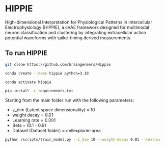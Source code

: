 # HIPPIE

High-dimensional Interpretation for Physiological Patterns in Intercellular Electrophysiology (HIPPIE), a cVAE framework designed for multimodal neuron classification and clustering by integrating extracellular action potential waveforms with spike-timing derived measurements.

## To run HIPPIE

```bash
git clone https://github.com/braingeneers/Hippie

conda create --name hippie python=3.10

conda activate hippie

pip install -r requirements.txt
```

Starting from the main folder run with the following parameters:

- z_dim (Latent space dimensionality) = 10
- weight decay = 0.01
- Learning rate = 0.001
- Beta = (0.1 - 0.9) 
- Dataset (Dataset folder) = cellexplorer-area

```bash
python /scripts/train_model.py --z_dim 10 --weight-decay 0.01 --learning-rate 0.001 --beta 0.5 --dataset cellexplorer-area
```